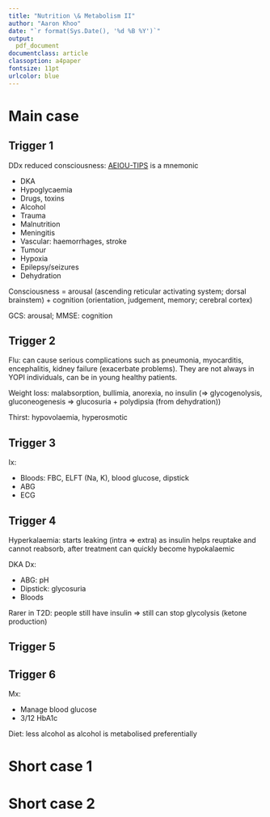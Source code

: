 ```yaml
---
title: "Nutrition \& Metabolism II"
author: "Aaron Khoo"
date: "`r format(Sys.Date(), '%d %B %Y')`"
output:
  pdf_document
documentclass: article
classoption: a4paper
fontsize: 11pt
urlcolor: blue
---
```


# Main case

## Trigger 1

DDx reduced consciousness: [AEIOU-TIPS](https://en.wikipedia.org/wiki/AEIOU-TIPS) is a mnemonic

-  DKA
-  Hypoglycaemia
-  Drugs, toxins
-  Alcohol
-  Trauma
-  Malnutrition
-  Meningitis
-  Vascular: haemorrhages, stroke
-  Tumour
-  Hypoxia
-  Epilepsy/seizures
-  Dehydration

Consciousness = arousal (ascending reticular activating system; dorsal brainstem) + cognition (orientation, judgement, memory; cerebral cortex)

GCS: arousal; MMSE: cognition

##  Trigger 2

Flu: can cause serious complications such as pneumonia, myocarditis, encephalitis, kidney failure (exacerbate problems). They are not always in YOPI individuals, can be in young healthy patients. 

Weight loss: malabsorption, bullimia, anorexia, no insulin (=> glycogenolysis, gluconeogenesis => glucosuria + polydipsia (from dehydration))

Thirst: hypovolaemia, hyperosmotic

## Trigger 3

Ix:

-  Bloods: FBC, ELFT (Na, K), blood glucose, dipstick
-  ABG
-  ECG

## Trigger 4

Hyperkalaemia: starts leaking (intra => extra) as insulin helps reuptake and cannot reabsorb, after treatment can quickly become hypokalaemic

DKA Dx:

-  ABG: pH
-  Dipstick: glycosuria
-  Bloods

Rarer in T2D: people still have insulin => still can stop glycolysis (ketone production)

## Trigger 5

## Trigger 6

Mx:

-  Manage blood glucose
-  3/12 HbA1c

Diet: less alcohol as alcohol is metabolised preferentially


# Short case 1

# Short case 2
